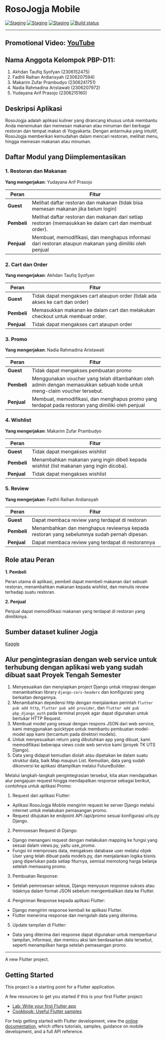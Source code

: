 # RosoJogja Mobile

[![Staging](https://github.com/PBP-242-D11/roso-jogja-mobile/actions/workflows/staging.yml/badge.svg)](https://github.com/PBP-242-D11/roso-jogja-mobile/actions/workflows/staging.yml)
[![Staging](https://github.com/PBP-242-D11/roso-jogja-mobile/actions/workflows/staging.yml/badge.svg)](https://github.com/PBP-242-D11/roso-jogja-mobile/actions/workflows/staging.yml)
[![Staging](https://github.com/PBP-242-D11/roso-jogja-mobile/actions/workflows/staging.yml/badge.svg)](https://github.com/PBP-242-D11/roso-jogja-mobile/actions/workflows/staging.yml)
[![Build status](https://build.appcenter.ms/v0.1/apps/42cb4aac-3bd6-4dd4-a12e-e77eb18135bf/branches/main/badge)](https://appcenter.ms)

---
Promotional Video:
[YouTube](https://youtu.be/gvJ41rK6REs)
---

## Nama Anggota Kelompok PBP-D11:
1. Akhdan Taufiq Syofyan (2306152475)
2. Fadhli Raihan Ardiansyah (2306207594)
3. Makarim Zufar Prambudyo (2306241751)
4. Nadia Rahmadina Aristawati (2306207972)
5. Yudayana Arif Prasojo (2306215160)

## Deskripsi Aplikasi
RosoJogja adalah aplikasi kuliner yang dirancang khusus untuk membantu Anda menemukan dan memesan makanan atau minuman dari berbagai restoran dan tempat makan di Yogyakarta. Dengan antarmuka yang intuitif, RosoJogja memberikan kemudahan dalam mencari restoran, melihat menu, hingga memesan makanan atau minuman.

## Daftar Modul yang Diimplementasikan

### 1. Restoran dan Makanan
**Yang mengerjakan**: Yudayana Arif Prasojo

| Peran       | Fitur                                                                                           |
|-------------|-------------------------------------------------------------------------------------------------|
| **Guest**   | Melihat daftar restoran dan makanan (tidak bisa memesan makanan jika belum login)               |
| **Pembeli** | Melihat daftar restoran dan makanan dari setiap restoran (memasukkan ke dalam cart dan membuat order). |
| **Penjual** | Membuat, memodifikasi, dan menghapus informasi dari restoran ataupun makanan yang dimiliki oleh penjual |

### 2. Cart dan Order
**Yang mengerjakan**: Akhdan Taufiq Syofyan

| Peran       | Fitur                                                                                           |
|-------------|-------------------------------------------------------------------------------------------------|
| **Guest**   | Tidak dapat mengakses cart ataupun order (tidak ada akses ke cart dan order)                    |
| **Pembeli** | Memasukkan makanan ke dalam cart dan melakukan checkout untuk membuat order.                    |
| **Penjual** | Tidak dapat mengakses cart ataupun order                                                        |

### 3. Promo
**Yang mengerjakan**: Nadia Rahmadina Aristawati

| Peran       | Fitur                                                                                           |
|-------------|-------------------------------------------------------------------------------------------------|
| **Guest**   | Tidak dapat mengakses pembuatan promo                                                           |
| **Pembeli** | Menggunakan voucher yang telah ditambahkan oleh admin dengan memasukkan sebuah kode untuk meng-claim voucher tersebut. |
| **Penjual** | Membuat, memodifikasi, dan menghapus promo yang terdapat pada restoran yang dimiliki oleh penjual |

### 4. Wishlist
**Yang mengerjakan**: Makarim Zufar Prambudyo

| Peran       | Fitur                                                                                           |
|-------------|-------------------------------------------------------------------------------------------------|
| **Guest**   | Tidak dapat mengakses wishlist                                                                  |
| **Pembeli** | Menambahkan makanan yang ingin dibeli kepada wishlist (list makanan yang ingin dicoba).         |
| **Penjual** | Tidak dapat mengakses wishlist                                                                  |

### 5. Review
**Yang mengerjakan**: Fadhli Raihan Ardiansyah

| Peran       | Fitur                                                                                           |
|-------------|-------------------------------------------------------------------------------------------------|
| **Guest**   | Dapat membaca review yang terdapat di restoran                                                  |
| **Pembeli** | Menambahkan dan menghapus reviewnya kepada restoran yang sebelumnya sudah pernah dipesan.       |
| **Penjual** | Dapat membaca review yang terdapat di restorannya                                               |

## Role atau Peran
**1. Pembeli**

Peran utama di aplikasi, pembeli dapat membeli makanan dari sebuah restoran, menambahkan makanan kepada wishlist, dan menulis review terhadap suatu restoran.

**2. Penjual**

Penjual dapat memodifikasi makanan yang terdapat di restoran yang dimilikinya.

## Sumber dataset kuliner Jogja

[Kaggle](https://www.kaggle.com/datasets/yudhaislamisulistya/places-to-eat-in-the-jogja-region)

## Alur pengintegrasian dengan web service untuk terhubung dengan aplikasi web yang sudah dibuat saat Proyek Tengah Semester

1. Menyesuaikan dan menyiapkan project Django untuk integrasi dengan menambahkan library `django-cors-headers` dan konfigurasi yang berkaitan dengannya. 
2. Menambahkan depedensi http dengan menjalankan perintah `flutter pub add http`, `flutter pub add provider`, dan `flutter add pub pbp_django_auth` pada terminal proyek agar dapat digunakan untuk bertukar HTTP Request.
3. Membuat model yang sesuai dengan respons JSON dari web service, kami menggunakan quicktype untuk membantu pembuatan model-model app kami (tercantum pada direktori models).
4. Untuk menyesuaikan return yang dibutuhkan app yang dibuat, kami memodifikasi beberapa views code web service kami (proyek TK UTS Django).
5. Data yang didapat kemudian diolah atau dipetakan ke dalam suatu struktur data, baik Map maupun List. Kemudian, data yang sudah dikonversi ke aplikasi ditampilkan melalui FutureBuilder.

Melalui langkah-langkah pengintegrasian tersebut, kita akan mendapatkan alur pengajuan request hingga mendapatkan response sebagai berikut, contohnya untuk aplikasi Promo:
1. Request dari aplikasi Flutter:

- Aplikasi RosoJogja Mobile mengirim request ke server Django melalui internet untuk melakukan pemasangan promo.
- Request ditujukan ke endpoint API /api/promo sesuai konfigurasi urls.py Django.

2. Pemrosesan Request di Django:

- Django menangani request dengan melakukan mapping ke fungsi yang sesuai dalam views.py, yaitu use_promo.
- Fungsi ini memproses data, mengakses database user melalui objek User yang telah dibuat pada models.py, dan menjalankan logika bisnis yang diperlukan pada setiap fiturnya, semisal memotong harga belanja setelah memasang promo.

3. Pembuatan Response:

- Setelah pemrosesan selesai, Django menyusun response sukses atau tidaknya dalam format JSON sebelum mengembalikan data ke Flutter.

4. Pengiriman Response kepada aplikasi Flutter:

- Django mengirim response kembali ke aplikasi Flutter.
- Flutter menerima response dan mengolah data yang diterima.

5. Update tampilan di Flutter:

- Data yang diterima dari response dapat digunakan untuk memperbarui tampilan, informasi, dan memicu aksi lain berdasarkan data tersebut, seperti menampilkan harga setelah pemasangan promo.

---

A new Flutter project.

## Getting Started

This project is a starting point for a Flutter application.

A few resources to get you started if this is your first Flutter project:

- [Lab: Write your first Flutter app](https://docs.flutter.dev/get-started/codelab)
- [Cookbook: Useful Flutter samples](https://docs.flutter.dev/cookbook)

For help getting started with Flutter development, view the
[online documentation](https://docs.flutter.dev/), which offers tutorials,
samples, guidance on mobile development, and a full API reference.
